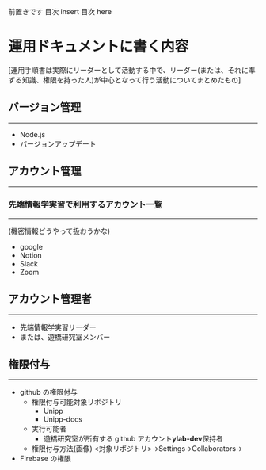 前置きです
目次
insert 目次 here

# 運用ドキュメントに書く内容

[運用手順書は実際にリーダーとして活動する中で、リーダー(または、それに準ずる知識、権限を持った人)が中心となって行う活動についてまとめたもの]

## バージョン管理

---

- Node.js
- バージョンアップデート

## アカウント管理

---

### 先端情報学実習で利用するアカウント一覧

---

(機密情報どうやって扱おうかな)

- google
- Notion
- Slack
- Zoom

## アカウント管理者

---

- 先端情報学実習リーダー
- または、遊橋研究室メンバー

## 権限付与

---

- github の権限付与
  - 権限付与可能対象リポジトリ
    - Unipp
    - Unipp-docs
  - 実行可能者
    - 遊橋研究室が所有する github アカウント**ylab-dev**保持者
  - 権限付与方法(画像)
    <対象リポジトリ>→Settings→Collaborators→
- Firebase の権限
